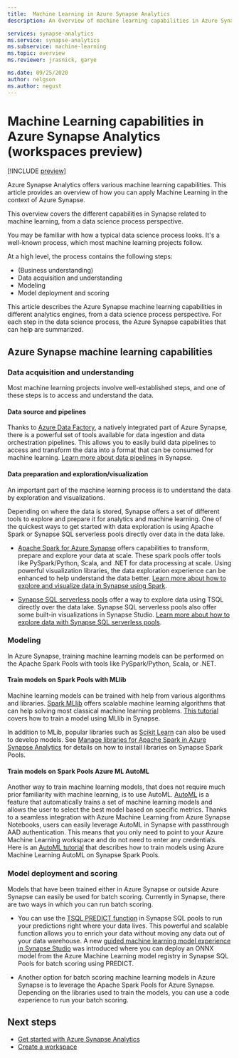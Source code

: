 ```yaml
---
title:  Machine Learning in Azure Synapse Analytics 
description: An Overview of machine learning capabilities in Azure Synapse Analytics.

services: synapse-analytics 
ms.service: synapse-analytics 
ms.subservice: machine-learning
ms.topic: overview 
ms.reviewer: jrasnick, garye

ms.date: 09/25/2020
author: nelgson
ms.author: negust
---
```


# Machine Learning capabilities in Azure Synapse Analytics (workspaces preview)

[!INCLUDE [preview](../includes/note-preview.md)]

Azure Synapse Analytics offers various machine learning capabilities. This article provides an overview of how you can apply Machine Learning in the context of Azure Synapse.

This overview covers the different capabilities in Synapse related to machine learning, from a data science process perspective.

You may be familiar with how a typical data science process looks. It's a well-known process, which most machine learning projects follow.

At a high level, the process contains the following steps:
* (Business understanding)
* Data acquisition and understanding
* Modeling
* Model deployment and scoring

This article describes the Azure Synapse machine learning capabilities in different analytics engines, from a data science process perspective. For each step in the data science process, the Azure Synapse capabilities that can help are summarized.

## Azure Synapse machine learning capabilities

### Data acquisition and understanding

Most machine learning projects involve well-established steps, and one of these steps is to access and understand the data.

#### Data source and pipelines

Thanks to [Azure Data Factory](/azure/data-factory/introduction.md), a natively integrated part of Azure Synapse, there is a powerful set of tools available for data ingestion and data orchestration pipelines. This allows you to easily build data pipelines to access and transform the data into a format that can be consumed for machine learning. [Learn more about data pipelines](/azure/data-factory/concepts-pipelines-activities.md?toc=/azure/synapse-analytics/toc.json&bc=/azure/synapse-analytics/breadcrumb/toc.json) in Synapse. 

#### Data preparation and exploration/visualization

An important part of the machine learning process is to understand the data by exploration and visualizations.

Depending on where the data is stored, Synapse offers a set of different tools to explore and prepare it for analytics and machine learning. One of the quickest ways to get started with data exploration is using Apache Spark or Synapse SQL serverless pools directly over data in the data lake.

* [Apache Spark for Azure Synapse](../spark/apache-spark-overview.md) offers capabilities to transform, prepare and explore your data at scale. These spark pools offer tools like PySpark/Python, Scala, and .NET for data processing at scale. Using powerful visualization libraries, the data exploration experience can be enhanced to help understand the data better. [Learn more about how to explore and visualize data in Synapse using Spark](../get-started-analyze-spark.md).

* [Synapse SQL serverless pools](../sql/on-demand-workspace-overview.md) offer a way to explore data using TSQL directly over the data lake. Synapse SQL serverless pools also offer some built-in visualizations in Synapse Studio. [Learn more about how to explore data with Synapse SQL serverless pools](../get-started-analyze-sql-on-demand.md).

### Modeling

In Azure Synapse, training machine learning models can be performed on the Apache Spark Pools with tools like PySpark/Python, Scala, or .NET.

#### Train models on Spark Pools with MLlib

Machine learning models can be trained with help from various algorithms and libraries. [Spark MLlib](http://spark.apache.org/docs/latest/ml-guide.html) offers scalable machine learning algorithms that can help solving most classical machine learning problems. [This tutorial](../spark/apache-spark-machine-learning-mllib-notebook.md) covers how to train a model using MLlib in Synapse.

In addition to MLib, popular libraries such as [Scikit Learn](https://scikit-learn.org/stable/) can also be used to develop models. See [Manage libraries for Apache Spark in Azure Synapse Analytics](../spark/apache-spark-azure-portal-add-libraries.md) for details on how to install libraries on Synapse Spark Pools.

#### Train models on Spark Pools Azure ML AutoML

Another way to train machine learning models, that does not require much prior familiarity with machine learning, is to use AutoML. [AutoML](/azure/machine-learning/concept-automated-mls.md) is a feature that automatically trains a set of machine learning models and allows the user to select the best model based on specific metrics. Thanks to a seamless integration with Azure Machine Learning from Azure Synapse Notebooks, users can easily leverage AutoML in Synapse with passthrough AAD authentication.  This means that you only need to point to your Azure Machine Learning workspace and do not need to enter any credentials. Here is an [AutoML tutorial](../spark/apache-spark-azure-machine-learning-tutorial.md) that describes how to train models using Azure Machine Learning AutoML on Synapse Spark Pools.

### Model deployment and scoring

Models that have been trained either in Azure Synapse or outside Azure Synapse can easily be used for batch scoring. Currently in Synapse, there are two ways in which you can run batch scoring.

* You can use the [TSQL PREDICT function](../sql-data-warehouse/sql-data-warehouse-predict.md) in Synapse SQL pools to run your predictions right where your data lives. This powerful and scalable function allows you to enrich your data without moving any data out of your data warehouse. A new [guided machine learning model experience in Synapse Studio](https://aka.ms/synapse-ml-ui) was introduced where you can deploy an ONNX model from the Azure Machine Learning model registry in Synapse SQL Pools for batch scoring using PREDICT.

* Another option for batch scoring machine learning models in Azure Synapse is to leverage the Apache Spark Pools for Azure Synapse. Depending on the libraries used to train the models, you can use a code experience to run your batch scoring.

## Next steps

* [Get started with Azure Synapse Analytics](../get-started.md)
* [Create a workspace](../get-started-create-workspace.md)
